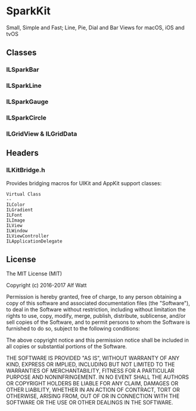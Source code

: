 
# SparkKit

Small, Simple and Fast; Line, Pie, Dial and Bar Views for macOS, iOS and tvOS

## Classes

### ILSparkBar

### ILSparkLine

### ILSparkGauge

### ILSparkCircle

### ILGridView &amp; ILGridData

## Headers

### ILKitBridge.h

Provides bridging macros for UIKit and AppKit support classes:


    Virtual Class
    --
    ILColor
    ILGradient
    ILFont
    ILImage
    ILView
    ILWindow
    ILViewController
    ILApplicationDelegate



## License

The MIT License (MIT)

Copyright (c) 2016-2017 Alf Watt

Permission is hereby granted, free of charge, to any person obtaining a copy
of this software and associated documentation files (the "Software"), to deal
in the Software without restriction, including without limitation the rights
to use, copy, modify, merge, publish, distribute, sublicense, and/or sell
copies of the Software, and to permit persons to whom the Software is
furnished to do so, subject to the following conditions:

The above copyright notice and this permission notice shall be included in all
copies or substantial portions of the Software.

THE SOFTWARE IS PROVIDED "AS IS", WITHOUT WARRANTY OF ANY KIND, EXPRESS OR
IMPLIED, INCLUDING BUT NOT LIMITED TO THE WARRANTIES OF MERCHANTABILITY,
FITNESS FOR A PARTICULAR PURPOSE AND NONINFRINGEMENT. IN NO EVENT SHALL THE
AUTHORS OR COPYRIGHT HOLDERS BE LIABLE FOR ANY CLAIM, DAMAGES OR OTHER
LIABILITY, WHETHER IN AN ACTION OF CONTRACT, TORT OR OTHERWISE, ARISING FROM,
OUT OF OR IN CONNECTION WITH THE SOFTWARE OR THE USE OR OTHER DEALINGS IN THE
SOFTWARE.
